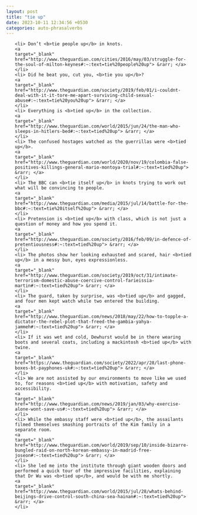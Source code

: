 ```yaml
---
layout: post
title: "tie up"
date: 2023-10-11 12:34:56 +0530
categories: auto-phrasalverbs
---
```

<ol>

    <li> Don’t <b>tie people up</b> in knots.
    <a 
    target="_blank" 
    href="http://www.theguardian.com/cities/2016/may/03/struggle-for-the-soul-of-milton-keynes#:~:text=tie%20people%20up"> &rarr; </a>
    </li>
    <li> Did he beat you, cut you, <b>tie you up</b>?
    <a 
    target="_blank" 
    href="http://www.theguardian.com/society/2019/feb/01/i-couldnt-deal-with-it-it-tore-me-apart-surviving-child-sexual-abuse#:~:text=tie%20you%20up"> &rarr; </a>
    </li>
    <li> Everything is <b>tied up</b> in the collection.
    <a 
    target="_blank" 
    href="http://www.theguardian.com/world/2015/jun/24/the-man-who-sleeps-in-hitlers-bed#:~:text=tied%20up"> &rarr; </a>
    </li>
    <li> The confused hostages watched as the guerrillas were <b>tied up</b>.
    <a 
    target="_blank" 
    href="http://www.theguardian.com/world/2020/nov/19/colombia-false-positives-killings-general-mario-montoya-trial#:~:text=tied%20up"> &rarr; </a>
    </li>
    <li> The BBC can <b>tie itself up</b> in knots trying to work out what will be convincing to people.
    <a 
    target="_blank" 
    href="http://www.theguardian.com/media/2015/jul/14/battle-for-the-bbc#:~:text=tie%20itself%20up"> &rarr; </a>
    </li>
    <li> Pretension is <b>tied up</b> with class, which is not just a question of money and how you spend it.
    <a 
    target="_blank" 
    href="http://www.theguardian.com/society/2016/feb/09/in-defence-of-pretentiousness#:~:text=tied%20up"> &rarr; </a>
    </li>
    <li> The photos show her looking exhausted and scared, hair <b>tied up</b> in a messy bun, eyes expressionless.
    <a 
    target="_blank" 
    href="http://www.theguardian.com/society/2019/oct/31/intimate-terrorism-domestic-abuse-coercive-control-farieissia-martin#:~:text=tied%20up"> &rarr; </a>
    </li>
    <li> The guard, taken by surprise, was <b>tied up</b> and gagged, and four men kept watch while two entered the building.
    <a 
    target="_blank" 
    href="http://www.theguardian.com/news/2018/may/22/how-to-topple-a-dictator-the-rebel-plot-that-freed-the-gambia-yahya-jammeh#:~:text=tied%20up"> &rarr; </a>
    </li>
    <li> If it was wet and cold, Dewhurst would be in there wearing boots and several coats, including a mackintosh <b>tied up</b> with twine.
    <a 
    target="_blank" 
    href="https://www.theguardian.com/society/2022/apr/28/last-phone-boxes-bt-payphones-uk#:~:text=tied%20up"> &rarr; </a>
    </li>
    <li> We are not assisted by our environments to move like we used to, for reasons <b>tied up</b> with motivation, safety and accessibility.
    <a 
    target="_blank" 
    href="http://www.theguardian.com/news/2019/jan/03/why-exercise-alone-wont-save-us#:~:text=tied%20up"> &rarr; </a>
    </li>
    <li> While the embassy staff were <b>tied up</b>, the assailants filmed themselves smashing portraits of the Kim family in a separate room.
    <a 
    target="_blank" 
    href="http://www.theguardian.com/world/2019/sep/10/inside-bizarre-bungled-raid-on-north-korean-embassy-in-madrid-free-joseon#:~:text=tied%20up"> &rarr; </a>
    </li>
    <li> She led me into the institute through giant wooden doors and performed a quick tour of the impressive facilities, explaining that Dr Wu was <b>tied up</b>, and would be with me shortly.
    <a 
    target="_blank" 
    href="http://www.theguardian.com/world/2015/jul/28/whats-behind-beijings-drive-control-south-china-sea-hainan#:~:text=tied%20up"> &rarr; </a>
    </li>